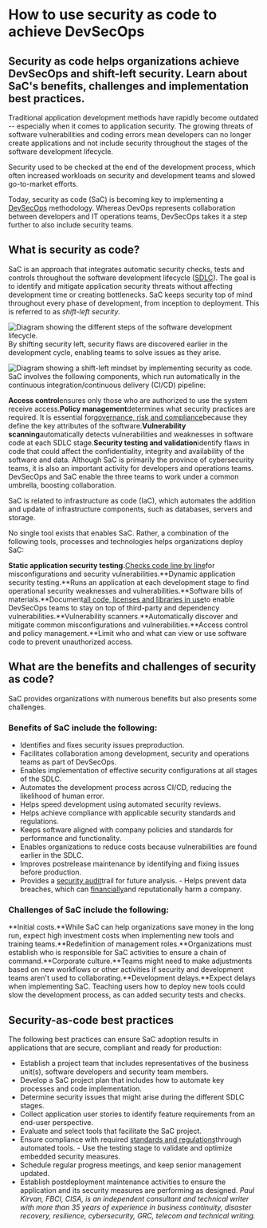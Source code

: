 # How to use security as code to achieve DevSecOps
## Security as code helps organizations achieve DevSecOps and shift-left security. Learn about SaC's benefits, challenges and implementation best practices.
Traditional application development methods have rapidly become outdated -- especially when it comes to application security. The growing threats of software vulnerabilities and coding errors mean developers can no longer create applications and not include security throughout the stages of the software development lifecycle.

Security used to be checked at the end of the development process, which often increased workloads on security and development teams and slowed go-to-market efforts.

Today, security as code (SaC) is becoming key to implementing a [DevSecOps](https://www.techtarget.com/searchitoperations/definition/DevSecOps) methodology. Whereas DevOps represents collaboration between developers and IT operations teams, DevSecOps takes it a step further to also include security teams.

## What is security as code?
SaC is an approach that integrates automatic security checks, tests and controls throughout the software development lifecycle ([SDLC](https://www.techtarget.com/searchsoftwarequality/definition/software-development-life-cycle-SDLC)). The goal is to identify and mitigate application security threats without affecting development time or creating bottlenecks. SaC keeps security top of mind throughout every phase of development, from inception to deployment. This is referred to as *shift-left security*.

![Diagram showing the different steps of the software development lifecycle.](https://www.techtarget.com/rms/onlineimages/app_arch-software_dev_lifecycle-f_mobile.png)
By shifting security left, security flaws are discovered earlier in the development cycle, enabling teams to solve issues as they arise.

![Diagram showing a shift-left mindset by implementing security as code.](https://www.techtarget.com/rms/onlineimages/shift_left_security_with_security_as_code-f_mobile.png)
SaC involves the following components, which run automatically in the continuous integration/continuous delivery (CI/CD) pipeline:

**Access control**ensures only those who are authorized to use the system receive access.**Policy management**determines what security practices are required. It is essential for[governance, risk and compliance](https://www.techtarget.com/searchsecurity/tip/Exploring-GRC-automation-benefits-and-challenges)because they define the key attributes of the software.**Vulnerability scanning**automatically detects vulnerabilities and weaknesses in software code at each SDLC stage.**Security testing and validation**identify flaws in code that could affect the confidentiality, integrity and availability of the software and data.
Although SaC is primarily the province of cybersecurity teams, it is also an important activity for developers and operations teams. DevSecOps and SaC enable the three teams to work under a common umbrella, boosting collaboration.

SaC is related to infrastructure as code (IaC), which automates the addition and update of infrastructure components, such as databases, servers and storage.

No single tool exists that enables SaC. Rather, a combination of the following tools, processes and technologies helps organizations deploy SaC:

**Static application security testing.**[Checks code line by line](https://www.techtarget.com/searchsecurity/tip/Understanding-3-key-automated-DevSecOps-tools)for misconfigurations and security vulnerabilities.**Dynamic application security testing.**Runs an application at each development stage to find operational security weaknesses and vulnerabilities.**Software bills of materials.**Document[all code, licenses and libraries in use](https://www.techtarget.com/searchsecurity/tip/How-to-create-an-SBOM-with-example-and-template)to enable DevSecOps teams to stay on top of third-party and dependency vulnerabilities.**Vulnerability scanners.**Automatically discover and mitigate common misconfigurations and vulnerabilities.**Access control and policy management.**Limit who and what can view or use software code to prevent unauthorized access.
## What are the benefits and challenges of security as code?
SaC provides organizations with numerous benefits but also presents some challenges.

### Benefits of SaC include the following:
- Identifies and fixes security issues preproduction.
- Facilitates collaboration among development, security and operations teams as part of DevSecOps.
- Enables implementation of effective security configurations at all stages of the SDLC.
- Automates the development process across CI/CD, reducing the likelihood of human error.
- Helps speed development using automated security reviews.
- Helps achieve compliance with applicable security standards and regulations.
- Keeps software aligned with company policies and standards for performance and functionality.
- Enables organizations to reduce costs because vulnerabilities are found earlier in the SDLC.
- Improves postrelease maintenance by identifying and fixing issues before production.
- Provides a
[security audit](https://www.techtarget.com/searchcio/definition/security-audit)trail for future analysis. - Helps prevent data breaches, which can
[financially](https://hbr.org/2023/05/the-devastating-business-impacts-of-a-cyber-breach)and reputationally harm a company.
### Challenges of SaC include the following:
**Initial costs.**While SaC can help organizations save money in the long run, expect high investment costs when implementing new tools and training teams.**Redefinition of management roles.**Organizations must establish who is responsible for SaC activities to ensure a chain of command.**Corporate culture.**Teams might need to make adjustments based on new workflows or other activities if security and development teams aren't used to collaborating.**Development delays.**Expect delays when implementing SaC. Teaching users how to deploy new tools could slow the development process, as can added security tests and checks.
## Security-as-code best practices
The following best practices can ensure SaC adoption results in applications that are secure, compliant and ready for production:

- Establish a project team that includes representatives of the business unit(s), software developers and security team members.
- Develop a SaC project plan that includes how to automate key processes and code implementation.
- Determine security issues that might arise during the different SDLC stages.
- Collect application user stories to identify feature requirements from an end-user perspective.
- Evaluate and select tools that facilitate the SaC project.
- Ensure compliance with required
[standards and regulations](https://www.techtarget.com/searchsecurity/tip/IT-security-frameworks-and-standards-Choosing-the-right-one)through automated tools. - Use the testing stage to validate and optimize embedded security measures.
- Schedule regular progress meetings, and keep senior management updated.
- Establish postdeployment maintenance activities to ensure the application and its security measures are performing as designed.
*Paul Kirvan, FBCI, CISA, is an independent consultant and technical writer with more than 35 years of experience in business continuity, disaster recovery, resilience, cybersecurity, GRC, telecom and technical writing.*